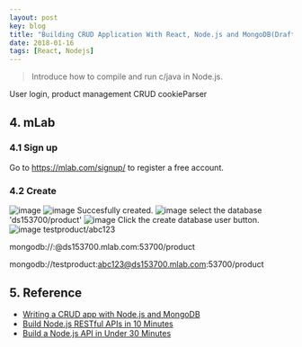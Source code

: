 ```yaml
---
layout: post
key: blog
title: "Building CRUD Application With React, Node.js and MongoDB(Draft)"
date: 2018-01-16
tags: [React, Nodejs]
---
```


> Introduce how to compile and run c/java in Node.js.

User login, product management CRUD
cookieParser


## 4. mLab
### 4.1 Sign up
Go to https://mlab.com/signup/ to register a free account.

### 4.2 Create
![image](/public/posts/2018-01-30/homepage.png)
![image](/public/posts/2018-01-30/database.png)
Succesfully created.
![image](/public/posts/2018-01-30/created.png)
select the database 'ds153700/product'
![image](/public/posts/2018-01-30/createuser.png)
Click the create database user button.
![image](/public/posts/2018-01-30/user.png)
testproduct/abc123

mongodb://<dbuser>:<dbpassword>@ds153700.mlab.com:53700/product

mongodb://testproduct:abc123@ds153700.mlab.com:53700/product

## 5. Reference
* [Writing a CRUD app with Node.js and MongoDB](https://codeburst.io/writing-a-crud-app-with-node-js-and-mongodb-e0827cbbdafb)
* [Build Node.js RESTful APIs in 10 Minutes](https://www.codementor.io/olatundegaruba/nodejs-restful-apis-in-10-minutes-q0sgsfhbd)
* [Build a Node.js API in Under 30 Minutes](https://medium.freecodecamp.org/building-a-simple-node-js-api-in-under-30-minutes-a07ea9e390d2)
